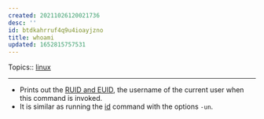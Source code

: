 ```yaml
---
created: 20211026120021736
desc: ''
id: btdkahrruf4q9u4ioayjzno
title: whoami
updated: 1652815757531
---
```

   
Topics::  [linux](../topics/linux.md)   
   
   
---   
   
   
- Prints out the [RUID and EUID](../devlog/ruid%20and%20euid.md), the username of the current user when this command is invoked.   
- It is similar as running the [id](../devlog/id.md) command with the options `-un`.